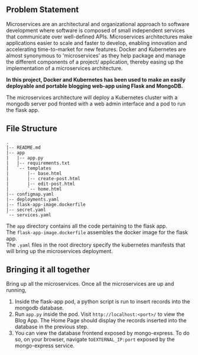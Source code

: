 ## Problem Statement
Microservices are an architectural and organizational approach to software development where software is composed of small independent services that communicate over well-defined APIs. Microservices architectures make applications easier to scale and faster to develop, enabling innovation and accelerating time-to-market for new features.
Docker and Kubernetes are almost synonymous to 'microservices' as they help package and manage the different components of a project/ application, thereby easing up the implementation of a microservices architecture.

**In this project, Docker and Kubernetes has been used to make an easily deployable and portable blogging web-app using Flask and MongoDB.**  

The microservices architecture will deploy a Kubernetes cluster with a mongodb server pod fronted with a web admin interface and a pod to run the flask app.

## File Structure
```
.
|-- README.md
|-- app
|   |-- app.py
|   |-- requirements.txt
|   `-- templates
|       |-- base.html
|       |-- create-post.html
|       |-- edit-post.html
|       `-- home.html
|-- configmap.yaml
|-- deployments.yaml
|-- flask-app-image.dockerfile
|-- secret.yaml
`-- services.yaml
```
The `app` directory contains all the code pertaining to the flask app.  
The `flask-app-image.dockerfile` assembles the docker image for the flask app.  
The `.yaml` files in the root directory specify the kubernetes manifests that will bring up the microservices deployment.


## Bringing it all together
Bring up all the microservices.
Once all the microservices are up and running,
1. Inside the flask-app pod, a python script is run to insert records into the mongodb database.
2. Run `app.py` inside the pod. Visit `http://localhost:<port>/` to view the Blog App. The Home Page should display the records inserted into the database in the previous step.
3. You can view the database frontend exposed by mongo-express. To do so, on your browser, navigate to`EXTERNAL_IP:port` exposed by the mongo-express service. 
